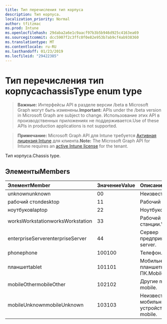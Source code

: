 ```yaml
---
title: Тип перечисления тип корпуса
description: Тип корпуса.
localization_priority: Normal
author: tfitzmac
ms.prod: Intune
ms.openlocfilehash: 29daba2a6e1c9aacf97b3b5b946d925c4163ea69
ms.sourcegitcommit: dcc5907f2c3ffc0f0e82e953b7ab9cf4ab938360
ms.translationtype: MT
ms.contentlocale: ru-RU
ms.lasthandoff: 01/23/2019
ms.locfileid: "29422385"
---
```

# <a name="chassistype-enum-type"></a><span data-ttu-id="b8dd4-103">Тип перечисления тип корпуса</span><span class="sxs-lookup"><span data-stu-id="b8dd4-103">chassisType enum type</span></span>

> <span data-ttu-id="b8dd4-104">**Важные:** Интерфейсы API в разделе версии /beta в Microsoft Graph могут быть изменены.</span><span class="sxs-lookup"><span data-stu-id="b8dd4-104">**Important:** APIs under the /beta version in Microsoft Graph are subject to change.</span></span> <span data-ttu-id="b8dd4-105">Использование этих API в производственных приложениях не поддерживается.</span><span class="sxs-lookup"><span data-stu-id="b8dd4-105">Use of these APIs in production applications is not supported.</span></span>

> <span data-ttu-id="b8dd4-106">**Примечание:** Microsoft Graph API для Intune требуется [Активная лицензия Intune](https://go.microsoft.com/fwlink/?linkid=839381) для клиента.</span><span class="sxs-lookup"><span data-stu-id="b8dd4-106">**Note:** The Microsoft Graph API for Intune requires an [active Intune license](https://go.microsoft.com/fwlink/?linkid=839381) for the tenant.</span></span>

<span data-ttu-id="b8dd4-107">Тип корпуса.</span><span class="sxs-lookup"><span data-stu-id="b8dd4-107">Chassis type.</span></span>

## <a name="members"></a><span data-ttu-id="b8dd4-108">Элементы</span><span class="sxs-lookup"><span data-stu-id="b8dd4-108">Members</span></span>
|<span data-ttu-id="b8dd4-109">Элемент</span><span class="sxs-lookup"><span data-stu-id="b8dd4-109">Member</span></span>|<span data-ttu-id="b8dd4-110">Значение</span><span class="sxs-lookup"><span data-stu-id="b8dd4-110">Value</span></span>|<span data-ttu-id="b8dd4-111">Описание</span><span class="sxs-lookup"><span data-stu-id="b8dd4-111">Description</span></span>|
|:---|:---|:---|
|<span data-ttu-id="b8dd4-112">unknown</span><span class="sxs-lookup"><span data-stu-id="b8dd4-112">unknown</span></span>|<span data-ttu-id="b8dd4-113">0</span><span class="sxs-lookup"><span data-stu-id="b8dd4-113">0</span></span>|<span data-ttu-id="b8dd4-114">Неизвестно.</span><span class="sxs-lookup"><span data-stu-id="b8dd4-114">Unknown.</span></span>|
|<span data-ttu-id="b8dd4-115">рабочий стол</span><span class="sxs-lookup"><span data-stu-id="b8dd4-115">desktop</span></span>|<span data-ttu-id="b8dd4-116">1</span><span class="sxs-lookup"><span data-stu-id="b8dd4-116">1</span></span>|<span data-ttu-id="b8dd4-117">Рабочий стол.</span><span class="sxs-lookup"><span data-stu-id="b8dd4-117">Desktop.</span></span>|
|<span data-ttu-id="b8dd4-118">ноутбуков</span><span class="sxs-lookup"><span data-stu-id="b8dd4-118">laptop</span></span>|<span data-ttu-id="b8dd4-119">2</span><span class="sxs-lookup"><span data-stu-id="b8dd4-119">2</span></span>|<span data-ttu-id="b8dd4-120">Ноутбуков.</span><span class="sxs-lookup"><span data-stu-id="b8dd4-120">Laptop.</span></span>|
|<span data-ttu-id="b8dd4-121">worksWorkstation</span><span class="sxs-lookup"><span data-stu-id="b8dd4-121">worksWorkstation</span></span>|<span data-ttu-id="b8dd4-122">3</span><span class="sxs-lookup"><span data-stu-id="b8dd4-122">3</span></span>|<span data-ttu-id="b8dd4-123">Рабочей станции.</span><span class="sxs-lookup"><span data-stu-id="b8dd4-123">Workstation.</span></span>|
|<span data-ttu-id="b8dd4-124">enterpriseServer</span><span class="sxs-lookup"><span data-stu-id="b8dd4-124">enterpriseServer</span></span>|<span data-ttu-id="b8dd4-125">4</span><span class="sxs-lookup"><span data-stu-id="b8dd4-125">4</span></span>|<span data-ttu-id="b8dd4-126">Сервер предприятия.</span><span class="sxs-lookup"><span data-stu-id="b8dd4-126">Enterprise server.</span></span>|
|<span data-ttu-id="b8dd4-127">phone</span><span class="sxs-lookup"><span data-stu-id="b8dd4-127">phone</span></span>|<span data-ttu-id="b8dd4-128">100</span><span class="sxs-lookup"><span data-stu-id="b8dd4-128">100</span></span>|<span data-ttu-id="b8dd4-129">Телефон.</span><span class="sxs-lookup"><span data-stu-id="b8dd4-129">Phone.</span></span>|
|<span data-ttu-id="b8dd4-130">планшет</span><span class="sxs-lookup"><span data-stu-id="b8dd4-130">tablet</span></span>|<span data-ttu-id="b8dd4-131">101</span><span class="sxs-lookup"><span data-stu-id="b8dd4-131">101</span></span>|<span data-ttu-id="b8dd4-132">Мобильные планшетного ПК.</span><span class="sxs-lookup"><span data-stu-id="b8dd4-132">Mobile tablet.</span></span>|
|<span data-ttu-id="b8dd4-133">mobileOther</span><span class="sxs-lookup"><span data-stu-id="b8dd4-133">mobileOther</span></span>|<span data-ttu-id="b8dd4-134">102</span><span class="sxs-lookup"><span data-stu-id="b8dd4-134">102</span></span>|<span data-ttu-id="b8dd4-135">Другие mobile.</span><span class="sxs-lookup"><span data-stu-id="b8dd4-135">Other mobile.</span></span>|
|<span data-ttu-id="b8dd4-136">mobileUnknown</span><span class="sxs-lookup"><span data-stu-id="b8dd4-136">mobileUnknown</span></span>|<span data-ttu-id="b8dd4-137">103</span><span class="sxs-lookup"><span data-stu-id="b8dd4-137">103</span></span>|<span data-ttu-id="b8dd4-138">Неизвестный мобильных устройств.</span><span class="sxs-lookup"><span data-stu-id="b8dd4-138">Unknown mobile.</span></span>|




